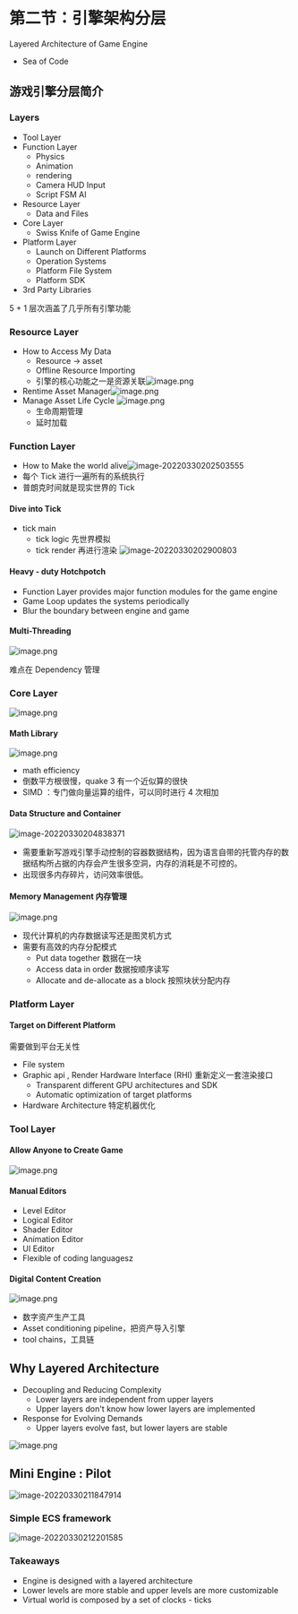 # 第二节：引擎架构分层

Layered Architecture of Game Engine

- Sea of Code

## 游戏引擎分层简介

### Layers

- Tool Layer
- Function Layer
	- Physics
	- Animation
	- rendering
	- Camera HUD Input
	- Script FSM AI
- Resource Layer
	- Data and Files
- Core Layer
	- Swiss Knife of Game Engine
- Platform Layer
	- Launch on Different Platforms
	- Operation Systems
	- Platform File System
	- Platform SDK
- 3rd Party Libraries

5 + 1 层次涵盖了几乎所有引擎功能

### Resource Layer

- How to Access My Data
  - Resource -> asset
  - Offline Resource Importing
  - 引擎的核心功能之一是资源关联![image.png](https://image-1253155090.cos.ap-nanjing.myqcloud.com/202307201728116.png)
- Rentime Asset Manager![image.png](https://image-1253155090.cos.ap-nanjing.myqcloud.com/202307201733932.png)
- Manage Asset Life Cycle ![image.png](https://image-1253155090.cos.ap-nanjing.myqcloud.com/202307201737502.png)
	- 生命周期管理 
	- 延时加载

### Function Layer

- How to Make the world alive![image-20220330202503555](https://image-1253155090.cos.ap-nanjing.myqcloud.com/202307201740550.png)
- 每个 Tick 进行一遍所有的系统执行
- 普朗克时间就是现实世界的 Tick

#### Dive into Tick

- tick main
	- tick logic 先世界模拟
	- tick render 再进行渲染
![image-20220330202900803](https://image-1253155090.cos.ap-nanjing.myqcloud.com/202307201745848.png)

#### Heavy - duty Hotchpotch

- Function Layer provides major function modules for the game engine
- Game Loop updates the systems periodically
- Blur the boundary between engine and game

#### Multi-Threading

![image.png](https://image-1253155090.cos.ap-nanjing.myqcloud.com/202307201751797.png)

难点在 Dependency 管理

### Core Layer

![image.png](https://image-1253155090.cos.ap-nanjing.myqcloud.com/202307201815930.png)

#### Math Library

![image.png](https://image-1253155090.cos.ap-nanjing.myqcloud.com/202307201756685.png)

- math efficiency
- 倒数平方根很慢，quake 3 有一个近似算的很快
- SIMD ：专门做向量运算的组件，可以同时进行 4 次相加

#### Data Structure and Container

![image-20220330204838371](https://image-1253155090.cos.ap-nanjing.myqcloud.com/202307201808966.png)

- 需要重新写游戏引擎手动控制的容器数据结构，因为语言自带的托管内存的数据结构所占据的内存会产生很多空洞，内存的消耗是不可控的。
- 出现很多内存碎片，访问效率很低。

#### Memory Management 内存管理

![image.png](https://image-1253155090.cos.ap-nanjing.myqcloud.com/202307201812620.png)

- 现代计算机的内存数据读写还是图灵机方式
- 需要有高效的内存分配模式
	- Put data together 数据在一块
	- Access data in order 数据按顺序读写
	- Allocate and de-allocate as a block 按照块状分配内存

### Platform Layer

#### Target on Different Platform

需要做到平台无关性

- File system
- Graphic api , Render Hardware Interface (RHI) 重新定义一套渲染接口
	- Transparent different GPU architectures and SDK
	- Automatic optimization of target platforms
- Hardware Architecture 特定机器优化

### Tool Layer

#### Allow Anyone to Create Game

![image.png](https://image-1253155090.cos.ap-nanjing.myqcloud.com/202307201822798.png)


#### Manual Editors

- Level Editor
- Logical Editor
- Shader Editor
- Animation Editor
- UI Editor
- Flexible of coding languagesz

#### Digital Content Creation

![image.png](https://image-1253155090.cos.ap-nanjing.myqcloud.com/202307201825712.png)

- 数字资产生产工具
- Asset conditioning pipeline，把资产导入引擎
- tool chains，工具链

## Why Layered Architecture

- Decoupling and Reducing Complexity
	- Lower layers are independent from upper layers
	- Upper layers don't know how lower layers are implemented
- Response for Evolving Demands
	- Upper layers evolve fast, but lower layers are stable

![image.png](https://image-1253155090.cos.ap-nanjing.myqcloud.com/202307201828040.png)


## Mini Engine : Pilot

![image-20220330211847914](image-20220330211847914.png)

### Simple ECS framework

![image-20220330212201585](image-20220330212201585.png)

### Takeaways

- Engine is designed with a layered architecture
- Lower levels are more stable and upper levels are more customizable
- Virtual world is composed by a set of clocks - ticks
